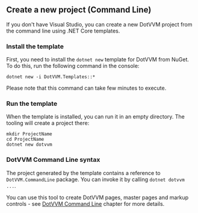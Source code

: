 ## Create a new project (Command Line)

If you don't have Visual Studio, you can create a new DotVVM project from the command line using .NET Core templates.

### Install the template

First, you need to install the `dotnet new` template for DotVVM from NuGet. To do this, run the following command in the console:

```
dotnet new -i DotVVM.Templates::*
```

Please note that this command can take few minutes to execute.

### Run the template

When the template is installed, you can run it in an empty directory. The tooling will create a project there:

```
mkdir ProjectName
cd ProjectName
dotnet new dotvvm
```

### DotVVM Command Line syntax

The project generated by the template contains a reference to `DotVVM.CommandLine` package. You can invoke it by calling `dotnet dotvvm ...`. 

You can use this tool to create DotVVM pages, master pages and markup controls - see [DotVVM Command Line](/docs/tutorials/advanced-dotvvm-command-line/{branch}) chapter for more details.
